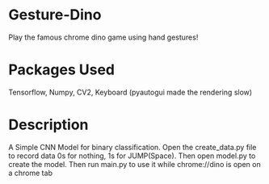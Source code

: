 # Gesture-Dino
Play the famous chrome dino game using hand gestures!
# Packages Used
Tensorflow, Numpy, CV2, Keyboard
(pyautogui made the rendering slow)
# Description
A Simple CNN Model for binary classification. Open the create_data.py file to record data 0s for nothing, 1s for JUMP(Space). Then open model.py to create the model. Then run main.py to use it while chrome://dino is open on a chrome tab
